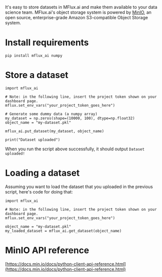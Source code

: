 It's easy to store datasets in MFlux.ai and make them available to your data science team.
MFlux.ai's object storage system is powered by [MinIO](https://min.io/), an open source,
enterprise-grade Amazon S3-compatible Object Storage system.

# Install requirements

`pip install mflux_ai numpy`

# Store a dataset

```
import mflux_ai

# Note: in the following line, insert the project token shown on your dashboard page.
mflux.set_env_vars("your_project_token_goes_here")

# Generate some dummy data (a numpy array)
my_dataset = np.zeros(shape=(10000, 100), dtype=np.float32)
object_name = "my-dataset.pkl"

mflux_ai.put_dataset(my_dataset, object_name)

print("Dataset uploaded")
```

When you run the script above successfully, it should output `Dataset uploaded!`

# Loading a dataset

Assuming you want to load the dataset that you uploaded in the previous script, here's code for
doing that:

```
import mflux_ai

# Note: in the following line, insert the project token shown on your dashboard page.
mflux.set_env_vars("your_project_token_goes_here")

object_name = "my-dataset.pkl"
my_loaded_dataset = mflux_ai.get_dataset(object_name)
```

# MinIO API reference

[https://docs.min.io/docs/python-client-api-reference.html](https://docs.min.io/docs/python-client-api-reference.html)
